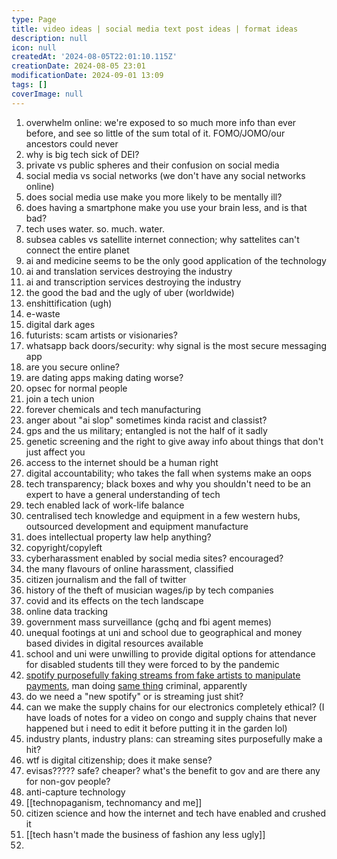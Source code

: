 ```yaml
---
type: Page
title: video ideas | social media text post ideas | format ideas
description: null
icon: null
createdAt: '2024-08-05T22:01:10.115Z'
creationDate: 2024-08-05 23:01
modificationDate: 2024-09-01 13:09
tags: []
coverImage: null
---
```


1. overwhelm online: we're exposed to so much more info than ever before, and see so little of the sum total of it. FOMO/JOMO/our ancestors could never
2. why is big tech sick of DEI?
3. private vs public spheres and their confusion on social media
4. social media vs social networks (we don't have any social networks online)
5. does social media use make you more likely to be mentally ill?
6. does having a smartphone make you use your brain less, and is that bad?
7. tech uses water. so. much. water.
8. subsea cables vs satellite internet connection; why sattelites can't connect the entire planet 
9. ai and medicine seems to be the only good application of the technology
10. ai and translation services destroying the industry
11. ai and transcription services destroying the industry
12. the good the bad and the ugly of uber (worldwide)
13. enshittification (ugh)
14. e-waste 
15. digital dark ages
16. futurists: scam artists or visionaries?
17. whatsapp back doors/security: why signal is the most secure messaging app
18. are you secure online?
19. are dating apps making dating worse?
20. opsec for normal people
21. join a tech union
22. forever chemicals and tech manufacturing
23. anger about "ai slop" sometimes kinda racist and classist?
24. gps and the us military; entangled is not the half of it sadly
26. genetic screening and the right to give away info about things that don't just affect you
27. access to the internet should be a human right
28. digital accountability; who takes the fall when systems make an oops
29. tech transparency; black boxes and why you shouldn't need to be an expert to have a general understanding of tech
30. tech enabled lack of work-life balance
31. centralised tech knowledge and equipment in a few western hubs, outsourced development and equipment manufacture 
32. does intellectual property law help anything?
33. copyright/copyleft
34. cyberharassment enabled by social media sites? encouraged? 
35. the many flavours of online harassment, classified
36. citizen journalism and the fall of twitter
37. history of the theft of musician wages/ip by tech companies 
38. covid and its effects on the tech landscape
39. online data tracking
40. government mass surveillance (gchq and fbi agent memes)
41. unequal footings at uni and school due to geographical and money based divides in digital resources available
42. school and uni were unwilling to provide digital options for attendance for disabled students till they were forced to by the pandemic
43. [spotify purposefully faking streams from fake artists to manipulate payments](https://harpers.org/archive/2025/01/the-ghosts-in-the-machine-liz-pelly-spotify-musicians/), man doing [same thing](https://www.bbc.co.uk/news/articles/cly3ld9wy3eo) criminal, apparently
44. do we need a "new spotify" or is streaming just shit?
45. can we make the supply chains for our electronics completely ethical? (I have loads of notes for a video on congo and supply chains that never happened but i need to edit it before putting it in the garden lol)
46. industry plants, industry plans: can streaming sites purposefully make a hit?
47. wtf is digital citizenship; does it make sense?
48. evisas????? safe? cheaper? what's the benefit to gov and are there any for non-gov people?
49. anti-capture technology
50. [[technopaganism, technomancy and me]]
51. citizen science and how the internet and tech have enabled and crushed it
52. [[tech hasn't made the business of fashion any less ugly]]
53. 









